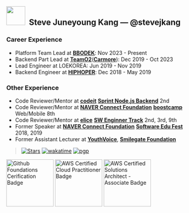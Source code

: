## <img src="https://github.githubassets.com/images/mona-loading-default.gif" height="50px" width="50px">&nbsp; Steve Juneyoung Kang — @stevejkang

### Career Experience
- Platform Team Lead at [**BBODEK**](https://www.bbodek.com/): Nov 2023 - Present
- Backend Part Lead at [**TeamO2**](https://teamo2.kr/)([**Carmore**](https://carmore.kr)): Dec 2019 - Oct 2023
- Lead Engineer at LOEKOREA: Jun 2019 - Nov 2019
- Backend Engineer at [**HIPHOPER**](https://www.hiphoper.com/): Dec 2018 - May 2019

### Other Experience
- Code Reviewer/Mentor at [**codeit**](https://www.codeit.kr/) [**Sprint Node.js Backend**](https://sprint.codeit.kr/) 2nd
- Code Reviewer/Mentor at [**NAVER Connect Foundation**](https://connect.or.kr/) [**boostcamp**](https://boostcamp.connect.or.kr/) Web/Mobile 8th
- Code Reviewer/Mentor at [**elice**](https://elice.io/) [**SW Enginner Track**](https://elice.training/track/sw) 2nd, 3rd, 9th
- Former Speaker at [**NAVER Connect Foundation**](https://connect.or.kr/) [**Software Edu Fest**](https://sef.connect.or.kr/) 2018, 2019
- Former Assistant Lecturer at [**YouthVoice**](https://youthvoice.or.kr/), [**Smilegate Foundation**](https://www.smilegatefoundation.org/)

<!-- <img align="center" height="125px" alt="Steve's GitHub Streak" src="https://github-readme-streak-stats.herokuapp.com/?user=stevejkang&theme=calm&hide_border=true"> <img align="center" height="125px" alt="Steve's Language Stats" src="https://github-readme-stats.vercel.app/api/top-langs/?username=stevejkang&theme=calm&layout=compact&hide_border=true&hide=scss,vue,html&langs_count=8"> <img align="center" height="125px" alt="Steve's GitHub Stats" src="https://github-contribution-stats.vercel.app/api/?username=stevejkang"> -->

> [![Stars](https://img.shields.io/github/stars/stevejkang?logo=github&style=flat&color=AAAAAA)](https://github.com/stevejkang/stevejkang)
> [![wakatime](https://wakatime.com/badge/user/69cc74df-4e87-4c02-8e13-77d49dc4052b.svg?labelColor=555555&color=AAAAAA)](https://wakatime.com/@69cc74df-4e87-4c02-8e13-77d49dc4052b)
> [![pgp](https://img.shields.io/keybase/pgp/stevejkang?style=flat&labelColor=555555&color=AAAAAA)](https://keybase.io/stevejkang/pgp_keys.asc)

<p align="left">
  <a href="https://www.credly.com/badges/9142a44a-3a53-42f5-b31a-0c307094371b/public_url"><img alt="Github Foundations Cerification Badge" src="https://images.credly.com/size/340x340/images/024d0122-724d-4c5a-bd83-cfe3c4b7a073/image.png" width="125" height="125"></a>
  <a href="https://www.credly.com/badges/1fd86d53-72ee-4792-b6b8-6aa83aa8d732/public_url"><img alt="AWS Certified Cloud Practitioner Badge" src="https://images.credly.com/size/340x340/images/00634f82-b07f-4bbd-a6bb-53de397fc3a6/image.png" width="125" height="125"></a>
  <a href="https://www.credly.com/badges/9e4c0731-f536-4f48-8364-411bc738e1b2/public_url"><img alt="AWS Certified Solutions Architect - Associate Badge" src="https://images.credly.com/size/680x680/images/0e284c3f-5164-4b21-8660-0d84737941bc/image.png" width="125" height="125"></a>
</p>
